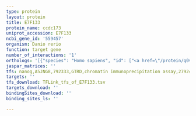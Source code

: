 ```yaml
---
type: protein
layout: protein
title: E7F133
protein_name: ccdc173
uniprot_accession: E7F133
ncbi_gene_id: '559457'
organism: Danio rerio
function: target gene
number_of_interactions: '1'
orthologs: '[{"species": "Homo sapiens", "id": ["<a href=\"/protein/q0vfz6\">Q0VFZ6</a>"]}, {"species": "Mus musculus", "id": ["<a href=\"/protein/a0jly1\">A0JLY1</a>"]}, {"species": "Rattus norvegicus", "id": ["<a href=\"/protein/f1map6\">F1MAP6</a>"]}, {"species": "Caenorhabditis elegans", "id": ["O18244"]}]'
jaspar_matrices: ''
tfs: nanog,A5JNG8,792333,GTRD,chromatin immunoprecipitation assay,27924024%5Buid%5D,No
targets: ''
tfs_download: TFLink_tfs_of_E7F133.tsv
targets_download: ''
bindingSites_download: ''
binding_sites_ls: ''

---
```

